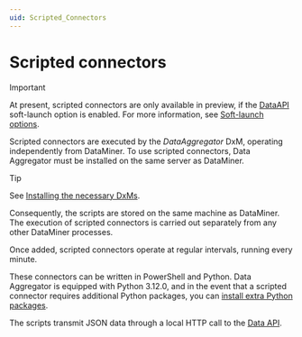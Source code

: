 ```yaml
---
uid: Scripted_Connectors
---
```


# Scripted connectors

> [!IMPORTANT]
> At present, scripted connectors are only available in preview, if the [DataAPI](xref:Overview_of_Soft_Launch_Options#dataapi) soft-launch option is enabled. For more information, see [Soft-launch options](xref:SoftLaunchOptions).

Scripted connectors are executed by the *DataAggregator* DxM, operating independently from DataMiner. To use scripted connectors, Data Aggregator must be installed on the same server as DataMiner.

> [!TIP]
> See [Installing the necessary DxMs](xref:Data_Sources_Setup#installing-the-necessary-dxms).

Consequently, the scripts are stored on the same machine as DataMiner. The execution of scripted connectors is carried out separately from any other DataMiner processes.

Once added, scripted connectors operate at regular intervals, running every minute.

These connectors can be written in PowerShell and Python. Data Aggregator is equipped with Python 3.12.0, and in the event that a scripted connector requires additional Python packages, you can [install extra Python packages](xref:Data_Sources_Setup#installing-extra-python-packages).

The scripts transmit JSON data through a local HTTP call to the [Data API](xref:Data_API).
